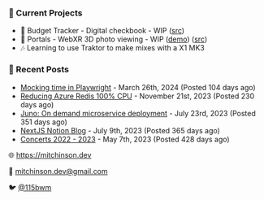 ### 📌 Current Projects
- 💸 Budget Tracker - Digital checkbook - WIP ([src](https://github.com/bmitchinson/budget-entry))
- 📸 Portals - WebXR 3D photo viewing - WIP ([demo](https://portals.mitchinson.dev/)) ([src](https://github.com/bmitchinson/vr-jpg-viewer-webxr))
- 🎶 Learning to use Traktor to make mixes with a X1 MK3

### 📝 Recent Posts

- [Mocking time in Playwright](https://blog.mitchinson.dev/playwright-mock-time) - March 26th, 2024 (Posted 104 days ago)
- [Reducing Azure Redis 100% CPU](https://blog.mitchinson.dev/redis-cpu) - November 21st, 2023 (Posted 230 days ago)
- [Juno: On demand microservice deployment](https://blog.mitchinson.dev/juno) - July 23rd, 2023 (Posted 351 days ago)
- [NextJS Notion Blog](https://blog.mitchinson.dev/blog-2023) - July 9th, 2023 (Posted 365 days ago)
- [Concerts 2022 - 2023](https://blog.mitchinson.dev/concerts-2023) - May 7th, 2023 (Posted 428 days ago)

🌐 https://mitchinson.dev

💌 mitchinson.dev@gmail.com

🐦 [@115bwm](https://twitter.com/115bwm)